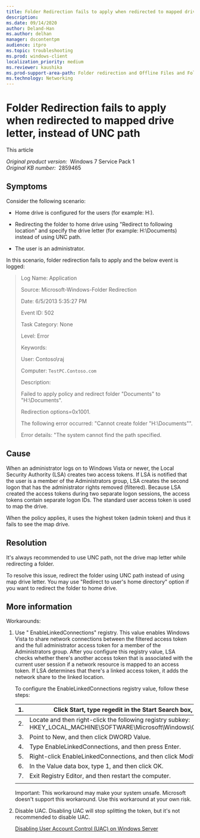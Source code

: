 ```yaml
---
title: Folder Redirection fails to apply when redirected to mapped drive letter, instead of UNC path
description: 
ms.date: 09/14/2020
author: Deland-Han
ms.author: delhan
manager: dscontentpm
audience: itpro
ms.topic: troubleshooting
ms.prod: windows-client
localization_priority: medium
ms.reviewer: kaushika
ms.prod-support-area-path: Folder redirection and Offline Files and Folders (CSC)
ms.technology: Networking
---
```

# Folder Redirection fails to apply when redirected to mapped drive letter, instead of UNC path

This article

_Original product version:_ &nbsp;Windows 7 Service Pack 1  
_Original KB number:_ &nbsp;2859465

## Symptoms

Consider the following scenario:

- Home drive is configured for the users (for example: H:).

- Redirecting the folder to home drive using "Redirect to following location" and specify the drive letter (for example: H:\Documents) instead of using UNC path.

- The user is an administrator.

In this scenario, folder redirection fails to apply and the below event is logged:

> Log Name:      Application
> 
> Source:        Microsoft-Windows-Folder Redirection
>
> Date:          6/5/2013 5:35:27 PM
>
> Event ID:      502
>
> Task Category: None
>
> Level:         Error
>
> Keywords:     
>
> User:          Contoso\raj
>
> Computer:      `TestPC.Contoso.com`
>
> Description:
>
> Failed to apply policy and redirect folder "Documents" to "H:\Documents".
>
> Redirection options=0x1001.
>
> The following error occurred: "Cannot create folder "H:\Documents"".
>
> Error details: "The system cannot find the path specified.

## Cause

When an administrator logs on to Windows Vista or newer, the Local Security Authority (LSA) creates two access tokens. If LSA is notified that the user is a member of the Administrators group, LSA creates the second logon that has the administrator rights removed (filtered). Because LSA created the access tokens during two separate logon sessions, the access tokens contain separate logon IDs. The standard user access token is used to map the drive.

When the policy applies, it uses the highest token (admin token) and thus it fails to see the map drive.

## Resolution

It's always recommended to use UNC path, not the drive map letter while redirecting a folder.

To resolve this issue, redirect the folder using UNC path instead of using map drive letter. You may use "Redirect to user's home directory" option if you want to redirect the folder to home drive.

## More information

Workarounds:

1. Use " EnableLinkedConnections" registry. This value enables Windows Vista to share network connections between the filtered access token and the full administrator access token for a member of the Administrators group. After you configure this registry value, LSA checks whether there's another access token that is associated with the current user session if a network resource is mapped to an access token. If LSA determines that there's a linked access token, it adds the network share to the linked location.

    To configure the EnableLinkedConnections registry value, follow these steps:
    
    |1.|Click Start, type regedit in the Start Search box, and then press Enter.|
    |---|---|
    |2.|Locate and then right-click the following registry subkey: HKEY_LOCAL_MACHINE\SOFTWARE\Microsoft\Windows\CurrentVersion\Policies\System |
    |3.|Point to New, and then click DWORD Value.|
    |4.|Type EnableLinkedConnections, and then press Enter.|
    |5.|Right-click EnableLinkedConnections, and then click Modify.|
    |6.|In the Value data box, type 1, and then click OK.|
    |7.|Exit Registry Editor, and then restart the computer.|
    |||
    
    Important: This workaround may make your system unsafe. Microsoft doesn't support this workaround. Use this workaround at your own risk.

2. Disable UAC. Disabling UAC will stop splitting the token, but it's not recommended to disable UAC.

    [Disabling User Account Control (UAC) on Windows Server](https://support.microsoft.com/help/2526083)
